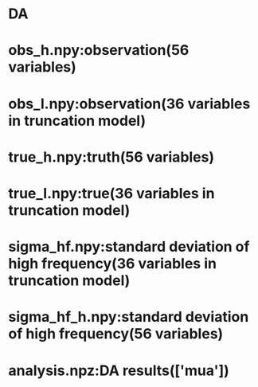 # DA
# obs_h.npy:observation(56 variables)
# obs_l.npy:observation(36 variables in truncation model)
# true_h.npy:truth(56 variables)
# true_l.npy:true(36 variables in truncation model)
# sigma_hf.npy:standard deviation of high frequency(36 variables in truncation model)
# sigma_hf_h.npy:standard deviation of high frequency(56 variables)
# analysis.npz:DA results(['mua'])
